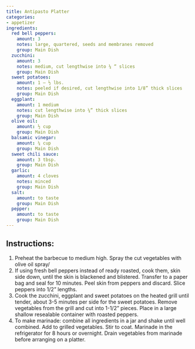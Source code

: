 ```yaml
---
title: Antipasto Platter
categories:
- appetizer
ingredients:
  red bell peppers: 
    amount: 3 
    notes: large, quartered, seeds and membranes removed
    group: Main Dish
  zucchini: 
    amount: 3 
    notes: medium, cut lengthwise into ¼ “ slices
    group: Main Dish
  sweet potatoes: 
    amount: 1 – ½ lbs.
    notes: peeled if desired, cut lengthwise into 1/8” thick slices
    group: Main Dish
  eggplant: 
    amount: 1 medium
    notes: cut lengthwise into ¼” thick slices
    group: Main Dish
  olive oil: 
    amount: ½ cup
    group: Main Dish
  balsamic vinegar: 
    amount: ¼ cup
    group: Main Dish
  sweet chili sauce: 
    amount: 3 tbsp.
    group: Main Dish
  garlic:
    amount: 4 cloves
    notes: minced
    group: Main Dish
  salt:
    amount: to taste
    group: Main Dish
  pepper: 
    amount: to taste
    group: Main Dish
---
```

## Instructions:
1.	Preheat the barbecue to medium high. Spray the cut vegetables with olive oil spray/
2.	If using fresh bell peppers instead of ready roasted, cook them, skin side down, until the skin is blackened and blistered. Transfer to a paper bag and seal for 10 minutes. Peel skin from peppers and discard. Slice peppers into 1/2” lengths.
3.	Cook the zucchini, eggplant and sweet potatoes on the heated grill until tender, about 3-5 minutes per side for the sweet potatoes. Remove vegetables from the grill and cut into 1-1/2” pieces. Place in a large shallow resealable container with roasted peppers. 
4.	To make marinade: combine all ingredients in a jar and shake until well combined. Add to grilled vegetables. Stir to coat. Marinade in the refrigerator for 8 hours or overnight. Drain vegetables from marinade before arranging on a platter.
